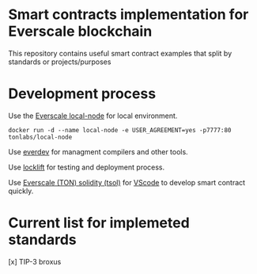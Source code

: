 # Smart contracts implementation for Everscale blockchain

This repository contains useful smart contract examples that split by standards or projects/purposes

# Development process

Use the [Everscale local-node](https://hub.docker.com/r/tonlabs/local-node) for local environment.

```
docker run -d --name local-node -e USER_AGREEMENT=yes -p7777:80 tonlabs/local-node
```

Use [everdev](https://github.com/tonlabs/everdev) for managment compilers and other tools.

Use [locklift](https://github.com/broxus/ton-locklift) for testing and deployment process.

Use [Everscale (TON) solidity (tsol)](https://marketplace.visualstudio.com/items?itemName=mytonwallet.ton-solidity-extension) for [VScode](https://code.visualstudio.com/) to develop smart contract quickly.

# Current list for implemeted standards

[x] TIP-3 broxus